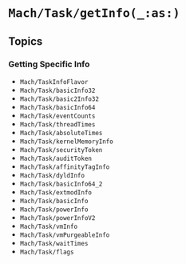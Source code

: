 # ``Mach/Task/getInfo(_:as:)``

## Topics

### Getting Specific Info

- ``Mach/TaskInfoFlavor``
- ``Mach/Task/basicInfo32``
- ``Mach/Task/basic2Info32``
- ``Mach/Task/basicInfo64``
- ``Mach/Task/eventCounts``
- ``Mach/Task/threadTimes``
- ``Mach/Task/absoluteTimes``
- ``Mach/Task/kernelMemoryInfo``
- ``Mach/Task/securityToken``
- ``Mach/Task/auditToken``
- ``Mach/Task/affinityTagInfo``
- ``Mach/Task/dyldInfo``
- ``Mach/Task/basicInfo64_2``
- ``Mach/Task/extmodInfo``
- ``Mach/Task/basicInfo``
- ``Mach/Task/powerInfo``
- ``Mach/Task/powerInfoV2``
- ``Mach/Task/vmInfo``
- ``Mach/Task/vmPurgeableInfo``
- ``Mach/Task/waitTimes``
- ``Mach/Task/flags``

